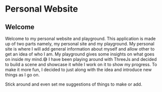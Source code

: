 # Personal Website

## Welcome

Welcome to my personal website and playground. This application is made up of two parts
namely, my personal site and my playground. My personal site is where I will add general information
about myself and allow other to get an idea of who I am. My playground gives some insights on
what goes on inside my mind.😅 I have been playing around with ThreeJs and decided to build a scene
and showcase it while I work on it to show my progress. To make it more fun, I decided to just along
with the idea and introduce new things as I go on. 

Stick around and even set me suggestions of things to make or add. 

